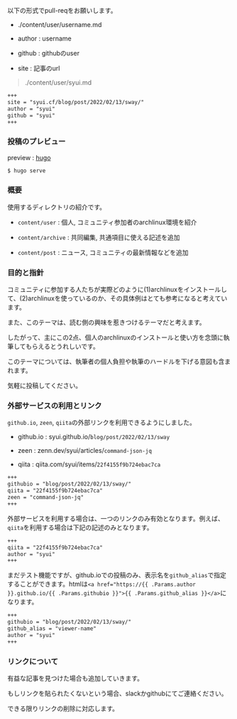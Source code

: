 以下の形式でpull-reqをお願いします。

- ./content/user/username.md

- author : username

- github : githubのuser

- site : 記事のurl

> ./content/user/syui.md

```html:./content/user/syui.md
+++
site = "syui.cf/blog/post/2022/02/13/sway/"
author = "syui"
github = "syui"
+++
```

### 投稿のプレビュー

preview : [hugo](https://github.com/gohugoio/hugo)

```sh
$ hugo serve
```

### 概要

使用するディレクトリの紹介です。

- `content/user` : 個人, コミュニティ参加者のarchlinux環境を紹介

- `content/archive` : 共同編集, 共通項目に使える記述を追加

- `content/post` : ニュース, コミュニティの最新情報などを追加

### 目的と指針

コミュニティに参加する人たちが実際どのように(1)archlinuxをインストールして、(2)archlinuxを使っているのか、その具体例はとても参考になると考えています。

また、このテーマは、読む側の興味を惹きつけるテーマだと考えます。

したがって、主にこの2点、個人のarchlinuxのインストールと使い方を念頭に執筆してもらえるとうれしいです。

このテーマについては、執筆者の個人負担や執筆のハードルを下げる意図も含まれます。

気軽に投稿してください。

### 外部サービスの利用とリンク

`github.io`, `zeen`, `qiita`の外部リンクを利用できるようにしました。

- github.io : syui.github.io/`blog/post/2022/02/13/sway`

- zeen : zenn.dev/syui/articles/`command-json-jq`

- qiita : qiita.com/syui/items/`22f4155f9b724ebac7ca`

```html:./content/user/syui.md
+++
githubio = "blog/post/2022/02/13/sway/"
qiita = "22f4155f9b724ebac7ca"
zeen = "command-json-jq"
+++
```

外部サービスを利用する場合は、一つのリンクのみ有効となります。例えば、`qiita`を利用する場合は下記の記述のみとなります。

```html:./content/user/syui.md
+++
qiita = "22f4155f9b724ebac7ca"
author = "syui"
+++
```

まだテスト機能ですが、github.ioでの投稿のみ、表示名を`github_alias`で指定することができます。htmlは`<a href="https://{{ .Params.author }}.github.io/{{ .Params.githubio }}">{{ .Params.github_alias }}</a>`になります。

```html:./content/user/syui-githubio.md
+++
githubio = "blog/post/2022/02/13/sway/"
github_alias = "viewer-name"
author = "syui"
+++
```

### リンクについて

有益な記事を見つけた場合も追加していきます。

もしリンクを貼られたくないという場合、slackかgithubにてご連絡ください。

できる限りリンクの削除に対応します。
